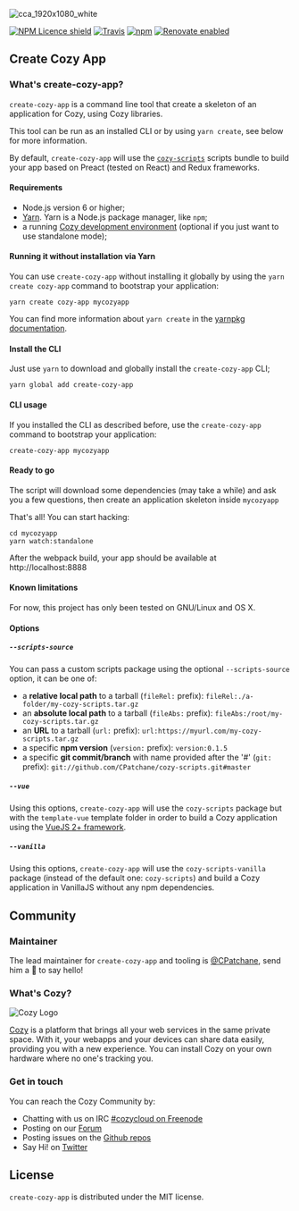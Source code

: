 ![cca_1920x1080_white](https://user-images.githubusercontent.com/10224453/35386369-19aa2aaa-01cc-11e8-929c-c10330634e39.png)

[![NPM Licence shield](https://img.shields.io/npm/l/create-cozy-app.svg)](https://github.com/CPatchane/create-cozy-app/blob/master/packages/create-cozy-app/LICENSE)
[![Travis](https://img.shields.io/travis/CPatchane/create-cozy-app.svg)]()
[![npm](https://img.shields.io/npm/dm/create-cozy-app.svg)]()
[![Renovate enabled](https://img.shields.io/badge/renovate-enabled-brightgreen.svg)](https://renovateapp.com/)


## Create Cozy App

### What's create-cozy-app?

`create-cozy-app` is a command line tool that create a skeleton of an application for Cozy, using Cozy libraries.

This tool can be run as an installed CLI or by using `yarn create`, see below for more information.

By default, `create-cozy-app` will use the [`cozy-scripts`](https://github.com/CPatchane/create-cozy-app/tree/master/packages/cozy-scripts) scripts bundle to build your app based on Preact (tested on React) and Redux frameworks.

#### Requirements

 - Node.js version 6 or higher;
 - [Yarn](https://yarnpkg.com). Yarn is a Node.js package manager, like `npm`;
 - a running [Cozy development environment](https://docs.cozy.io/en/dev/app/#install-the-development-environment) (optional if you just want to use standalone mode);


#### Running it without installation via Yarn

You can use `create-cozy-app` without installing it globally by using the `yarn create cozy-app` command to bootstrap your application:

```
yarn create cozy-app mycozyapp
```

You can find more information about `yarn create` in the [yarnpkg documentation](https://yarnpkg.com/lang/en/docs/cli/create/).

#### Install the CLI

Just use `yarn` to download and globally install the `create-cozy-app` CLI;

```
yarn global add create-cozy-app
```

#### CLI usage

If you installed the CLI as described before, use the `create-cozy-app` command to bootstrap your application:

```
create-cozy-app mycozyapp
```

#### Ready to go

The script will download some dependencies (may take a while) and ask you a few questions, then create an application skeleton inside `mycozyapp`

That's all! You can start hacking:

```
cd mycozyapp
yarn watch:standalone
```

After the webpack build, your app should be available at http://localhost:8888


#### Known limitations

For now, this project has only been tested on GNU/Linux and OS X.

#### Options

##### `--scripts-source`

You can pass a custom scripts package using the optional `--scripts-source` option, it can be one of:

- a __relative local path__ to a tarball (`fileRel:` prefix): `fileRel:./a-folder/my-cozy-scripts.tar.gz`
- an __absolute local path__ to a tarball (`fileAbs:` prefix): `fileAbs:/root/my-cozy-scripts.tar.gz`
- an __URL__ to a tarball (`url:` prefix): `url:https://myurl.com/my-cozy-scripts.tar.gz`
- a specific __npm version__ (`version:` prefix): `version:0.1.5`
- a specific __git commit/branch__ with name provided after the '#' (`git:` prefix): `git://github.com/CPatchane/cozy-scripts.git#master`

##### `--vue`

Using this options, `create-cozy-app` will use the `cozy-scripts` package but with the `template-vue` template folder in order to build a Cozy application using the [VueJS 2+ framework](https://vuejs.org).

##### `--vanilla`

Using this options, `create-cozy-app` will use the `cozy-scripts-vanilla` package (instead of the default one: `cozy-scripts`) and build a Cozy application in VanillaJS without any npm dependencies.


## Community

### Maintainer

The lead maintainer for `create-cozy-app` and tooling is [@CPatchane](https://github.com/CPatchane), send him a :beers: to say hello!

### What's Cozy?

![Cozy Logo](https://cdn.rawgit.com/cozy/cozy-guidelines/master/templates/cozy_logo_small.svg)

[Cozy] is a platform that brings all your web services in the same private space.  With it, your webapps and your devices can share data easily, providing you with a new experience. You can install Cozy on your own hardware where no one's tracking you.

### Get in touch

You can reach the Cozy Community by:

- Chatting with us on IRC [#cozycloud on Freenode][freenode]
- Posting on our [Forum][forum]
- Posting issues on the [Github repos][github]
- Say Hi! on [Twitter][twitter]


## License

`create-cozy-app` is distributed under the MIT license.


[cozy]: https://cozy.io "Cozy Cloud"
[freenode]: http://webchat.freenode.net/?randomnick=1&channels=%23cozycloud&uio=d4
[forum]: https://forum.cozy.io/
[github]: https://github.com/cozy/
[twitter]: https://twitter.com/cozycloud
